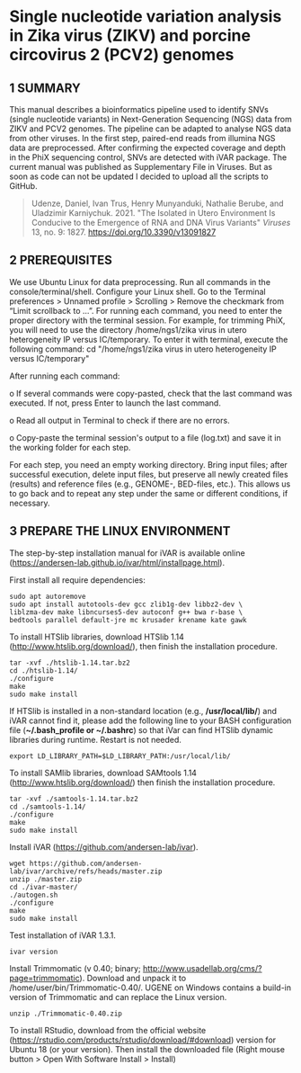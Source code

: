 # Single nucleotide variation analysis in Zika virus (ZIKV) and porcine circovirus 2 (PCV2) genomes

## 1	SUMMARY

This manual describes a bioinformatics pipeline used to identify SNVs (single nucleotide variants) in Next-Generation Sequencing (NGS) data from ZIKV and PCV2 genomes. The pipeline can be adapted to analyse NGS data from other viruses. In the first step, paired-end reads from illumina NGS data are preprocessed. After confirming the expected coverage and depth in the PhiX sequencing control, SNVs are detected with iVAR package.
The current manual was published as Supplementary File in Viruses. But as soon as code can not be updated I decided to upload all the scripts to GitHub.

> Udenze, Daniel, Ivan Trus, Henry Munyanduki, Nathalie Berube, and Uladzimir Karniychuk. 2021. "The Isolated in Utero Environment Is Conducive to the Emergence of RNA and DNA Virus Variants" _Viruses_ 13, no. 9: 1827. https://doi.org/10.3390/v13091827

## 2	PREREQUISITES

We use Ubuntu Linux for data preprocessing. Run all commands in the console/terminal/shell. Configure your Linux shell. Go to the Terminal preferences > Unnamed profile > Scrolling > Remove the checkmark from “Limit scrollback to ...”.
For running each command, you need to enter the proper directory with the terminal session. For example, for trimming PhiX, you will need to use the directory /home/ngs1/zika virus in utero heterogeneity IP versus IC/temporary. To enter it with terminal, execute the following command:
cd "/home/ngs1/zika virus in utero heterogeneity IP versus IC/temporary"

After running each command:

o	If several commands were copy-pasted, check that the last command was executed. If not, press Enter to launch the last command.

o	Read all output in Terminal to check if there are no errors.

o	Copy-paste the terminal session's output to a file (log.txt) and save it in the working folder for each step.

For each step, you need an empty working directory. Bring input files; after successful execution, delete input files, but preserve all newly created files (results) and reference files (e.g., GENOME-, BED-files, etc.). This allows us to go back and to repeat any step under the same or different conditions, if necessary.


## 3	PREPARE THE LINUX ENVIRONMENT

The step-by-step installation manual for iVAR is available online (https://andersen-lab.github.io/ivar/html/installpage.html).

First install all require dependencies:
```
sudo apt autoremove
sudo apt install autotools-dev gcc zlib1g-dev libbz2-dev \
liblzma-dev make libncurses5-dev autoconf g++ bwa r-base \
bedtools parallel default-jre mc krusader krename kate gawk
```
To install HTSlib libraries, download HTSlib 1.14 (http://www.htslib.org/download/), then finish the installation procedure.
```
tar -xvf ./htslib-1.14.tar.bz2
cd ./htslib-1.14/
./configure
make
sudo make install
```
If HTSlib is installed in a non-standard location (e.g., **/usr/local/lib/**) and iVAR cannot find it, please add the following line to your BASH configuration file (**~/.bash_profile or ~/.bashrc**) so that iVar can find HTSlib dynamic libraries during runtime. Restart is not needed.

```
export LD_LIBRARY_PATH=$LD_LIBRARY_PATH:/usr/local/lib/
```

To install SAMlib libraries, download SAMtools 1.14 (http://www.htslib.org/download/) then finish the installation procedure.
```
tar -xvf ./samtools-1.14.tar.bz2
cd ./samtools-1.14/
./configure
make
sudo make install
```

Install iVAR (https://github.com/andersen-lab/ivar).

```
wget https://github.com/andersen-lab/ivar/archive/refs/heads/master.zip
unzip ./master.zip
cd ./ivar-master/
./autogen.sh
./configure
make
sudo make install
```

Test installation of iVAR 1.3.1.

```
ivar version
```

Install Trimmomatic (v 0.40; binary; http://www.usadellab.org/cms/?page=trimmomatic). Download and unpack it to /home/user/bin/Trimmomatic-0.40/. UGENE on Windows contains a build-in version of Trimmomatic and can replace the Linux version.
```
unzip ./Trimmomatic-0.40.zip
```
To install RStudio, download from the official website (https://rstudio.com/products/rstudio/download/#download) version for Ubuntu 18 (or your version). Then install the downloaded file (Right mouse button > Open With Software Install > Install)
